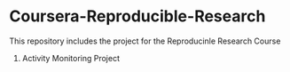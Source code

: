 # Coursera-Reproducible-Research

This repository includes the project for the Reproducinle Research Course
1. Activity Monitoring Project

